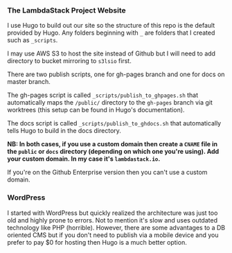 ### The LambdaStack Project Website
I use Hugo to build out our site so the structure of this repo is the default provided by Hugo. Any folders beginning with `_` are folders that I created such as `_scripts`.

I may use AWS S3 to host the site instead of Github but I will need to add directory to bucket mirroring to `s3lsio` first.

There are two publish scripts, one for gh-pages branch and one for docs on master branch.

The gh-pages script is called `_scripts/publish_to_ghpages.sh` that automatically maps the `/public/` directory to the `gh-pages` branch via git worktrees (this setup can be found in Hugo's documentation).

The docs script is called `_scripts/publish_to_ghdocs.sh` that automatically tells Hugo to build in the docs directory.

**NB: In both cases, if you use a custom domain then create a `CNAME` file in the `public` or `docs` directory (depending on which one you're using). Add your custom domain. In my case it's `lambdastack.io`.**

If you're on the Github Enterprise version then you can't use a custom domain.

### WordPress
I started with WordPress but quickly realized the architecture was just too old and highly prone to errors. Not to mention it's slow and uses outdated technology like PHP (horrible). However, there are some advantages to a DB oriented CMS but if you don't need to publish via a mobile device and you prefer to pay $0 for hosting then Hugo is a much better option.
